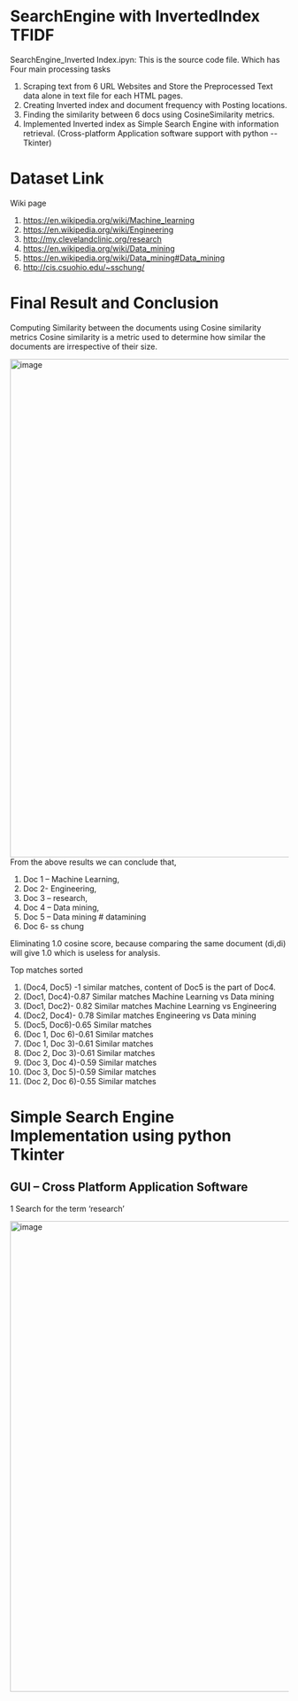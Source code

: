 # SearchEngine with InvertedIndex TFIDF
SearchEngine_Inverted Index.ipyn: This is the source code file. Which has Four main processing tasks
1) Scraping text from 6 URL Websites and Store the Preprocessed Text data alone in text file for each HTML pages.
2) Creating Inverted index and document frequency with Posting locations.
3) Finding the similarity between 6 docs using CosineSimilarity metrics.
4) Implemented Inverted index as Simple Search Engine with information
retrieval. (Cross-platform Application software support with python -- Tkinter)

# Dataset Link
Wiki page 
1) https://en.wikipedia.org/wiki/Machine_learning
2) https://en.wikipedia.org/wiki/Engineering
3) http://my.clevelandclinic.org/research
4) https://en.wikipedia.org/wiki/Data_mining
5) https://en.wikipedia.org/wiki/Data_mining#Data_mining
6) http://cis.csuohio.edu/~sschung/

# Final Result and Conclusion
Computing Similarity between the documents using Cosine similarity metrics
Cosine similarity is a metric used to determine how similar the documents are irrespective of their size.

<img width="900" alt="image" src="https://user-images.githubusercontent.com/94094997/162354683-d17d30b0-36f7-42ae-aa99-13d1b89e93d2.png">
From the above results we can conclude that,

1) Doc 1 – Machine Learning,
2) Doc 2- Engineering, 
3) Doc 3 – research, 
4) Doc 4 – Data mining,
5) Doc 5 – Data mining # datamining
6) Doc 6- ss chung

Eliminating 1.0 cosine score, because comparing the same document (di,di) will give 1.0 which is useless for analysis.

Top matches sorted 

1) (Doc4, Doc5) -1 similar matches, content of Doc5 is the part of Doc4.
2) (Doc1, Doc4)-0.87 Similar matches Machine Learning vs Data mining
3) (Doc1, Doc2)- 0.82 Similar matches Machine Learning vs Engineering
4) (Doc2, Doc4)- 0.78 Similar matches Engineering vs Data mining
5) (Doc5, Doc6)-0.65 Similar matches
6) (Doc 1, Doc 6)-0.61 Similar matches
7) (Doc 1, Doc 3)-0.61 Similar matches
8) (Doc 2, Doc 3)-0.61 Similar matches
9) (Doc 3, Doc 4)-0.59 Similar matches
10) (Doc 3, Doc 5)-0.59 Similar matches
11) (Doc 2, Doc 6)-0.55 Similar matches

# Simple Search Engine Implementation using python Tkinter

## GUI – Cross Platform Application Software

1 Search for the term ‘research’

<img width="850" alt="image" src="https://user-images.githubusercontent.com/94094997/162355271-6ef65b61-1232-43a2-a0ca-0fd7253c588a.png">



